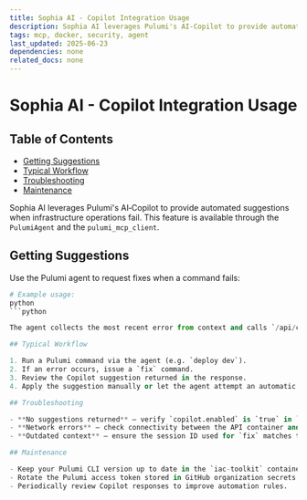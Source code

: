 ```yaml
---
title: Sophia AI - Copilot Integration Usage
description: Sophia AI leverages Pulumi's AI‑Copilot to provide automated suggestions when infrastructure operations fail. This feature is available through the `PulumiAgent` and the `pulumi_mcp_client`.
tags: mcp, docker, security, agent
last_updated: 2025-06-23
dependencies: none
related_docs: none
---
```


# Sophia AI - Copilot Integration Usage


## Table of Contents

- [Getting Suggestions](#getting-suggestions)
- [Typical Workflow](#typical-workflow)
- [Troubleshooting](#troubleshooting)
- [Maintenance](#maintenance)

Sophia AI leverages Pulumi's AI‑Copilot to provide automated suggestions when infrastructure operations fail.
This feature is available through the `PulumiAgent` and the `pulumi_mcp_client`.

## Getting Suggestions

Use the Pulumi agent to request fixes when a command fails:

```python
# Example usage:
python
```python

The agent collects the most recent error from context and calls `/api/copilot/suggestions` on the Pulumi MCP server.

## Typical Workflow

1. Run a Pulumi command via the agent (e.g. `deploy dev`).
2. If an error occurs, issue a `fix` command.
3. Review the Copilot suggestion returned in the response.
4. Apply the suggestion manually or let the agent attempt an automatic patch.

## Troubleshooting

- **No suggestions returned** – verify `copilot.enabled` is `true` in `config/services/pulumi-mcp.json` and that your Pulumi access token is valid.
- **Network errors** – check connectivity between the API container and the Pulumi MCP server.
- **Outdated context** – ensure the session ID used for `fix` matches the one from the failed command.

## Maintenance

- Keep your Pulumi CLI version up to date in the `iac-toolkit` container.
- Rotate the Pulumi access token stored in GitHub organization secrets when required.
- Periodically review Copilot responses to improve automation rules.
